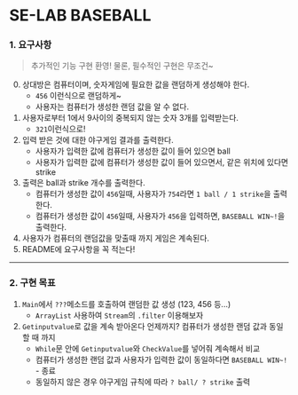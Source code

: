 # SE-LAB BASEBALL

### 1. 요구사항
> 추가적인 기능 구현 환영! 물론, 필수적인 구현은 무조건~
0. 상대방은 컴퓨터이며, 숫자게임에 필요한 값을 랜덤하게 생성해야 한다.
    - `456` 이런식으로 랜덤하게~
    - 사용자는 컴퓨터가 생성한 랜덤 값을 알 수 없다.
1. 사용자로부터 1에서 9사이의 중복되지 않는 숫자 3개를 입력받는다.
    - `321`이런식으로!
2. 입력 받은 것에 대한 야구게임 결과를 출력한다.
    - 사용자가 입력한 값에 컴퓨터가 생성한 값이 들어 있으면 ball
    - 사용자가 입력한 값에 컴퓨터가 생성한 값이 들어 있으면서, 같은 위치에 있다면 strike
3. 출력은 ball과 strike 개수를 출력한다.
   - 컴퓨터가 생성한 값이 `456`일때, 사용자가 `754`라면 `1 ball / 1 strike`을 출력한다.
   - 컴퓨터가 생성한 값이 `456`일때, 사용자가 `456`을 입력하면, `BASEBALL WIN~!`을 출력한다.
4. 사용자가 컴퓨터의 랜덤값을 맞출때 까지 게임은 계속된다.
5. README에 요구사항을 꼭 적는다!
---

### 2. 구현 목표
1. `Main`에서 `???`메소드를 호출하여 랜덤한 값 생성 (123, 456 등...)
   - `ArrayList` 사용하여 `Stream`의 `.filter` 이용해보자
2. `Getinputvalue`로 값을 계속 받아온다 언제까지? 컴퓨터가 생성한 랜덤 값과 동일할 때 까지
   - `While`문 안에 `Getinputvalue`와 `CheckValue`를 넣어줘 계속해서 비교
   - 컴퓨터가 생성한 랜덤 값과 사용자가 입력한 값이 동일하다면 `BASEBALL WIN~!` - 종료
   - 동일하지 않은 경우 야구게임 규칙에 따라 `? ball/ ? strike` 출력